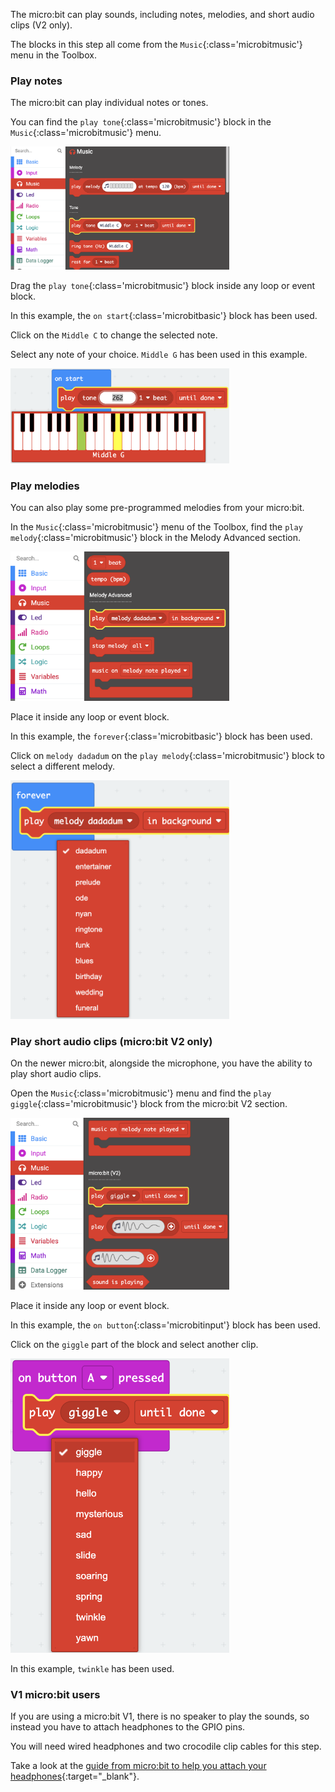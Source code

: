 The micro:bit can play sounds, including notes, melodies, and short audio clips (V2 only).

The blocks in this step all come from the `Music`{:class='microbitmusic'} menu in the Toolbox.

### Play notes

The micro:bit can play individual notes or tones.

You can find the `play tone`{:class='microbitmusic'} block in the `Music`{:class='microbitmusic'} menu.

<img src="images/music-playtone.png" alt="The Music menu open with the 'play tone' block highlighted." width="350"/>

Drag the `play tone`{:class='microbitmusic'} block inside any loop or event block. 

In this example, the `on start`{:class='microbitbasic'} block has been used.

Click on the `Middle C` to change the selected note.

Select any note of your choice. `Middle G` has been used in this example.

<img src="images/playtone-middleg.png" alt="The drop-down menu on the play tone block expanded with `middle G` highlighted." width="350"/>

### Play melodies

You can also play some pre-programmed melodies from your micro:bit.

In the `Music`{:class='microbitmusic'} menu of the Toolbox, find the `play melody`{:class='microbitmusic'} block in the Melody Advanced section.

<img src="images/play-melody.png" alt="The Music menu open with the 'play melody' block highlighted." width="350"/>

Place it inside any loop or event block.

In this example, the `forever`{:class='microbitbasic'} block has been used.

Click on `melody dadadum` on the `play melody`{:class='microbitmusic'} block to select a different melody.

<img src="images/melody-choices.png" alt="The drop-down menu on the play melody block expanded to show the melody options." width="350"/>

### Play short audio clips (micro:bit V2 only)

On the newer micro:bit, alongside the microphone, you have the ability to play short audio clips.

Open the `Music`{:class='microbitmusic'} menu and find the `play giggle`{:class='microbitmusic'} block from the micro:bit V2 section.

<img src="images/play-giggle.png" alt="The Music menu open with the 'play giggle' block highlighted." width="350"/>

Place it inside any loop or event block.

In this example, the `on button`{:class='microbitinput'} block has been used.

Click on the `giggle` part of the block and select another clip.

<img src="images/playgiggle-choices.png" alt="The drop-down menu on the 'play giggle' block expanded to show clip options." width="350"/>

In this example, `twinkle` has been used.

### V1 micro:bit users

If you are using a micro:bit V1, there is no speaker to play the sounds, so instead you have to attach headphones to the GPIO pins.  

You will need wired headphones and two crocodile clip cables for this step.

Take a look at the [guide from micro:bit to help you attach your headphones](https://makecode.microbit.org/projects/hack-your-headphones/make){:target="_blank"}.


